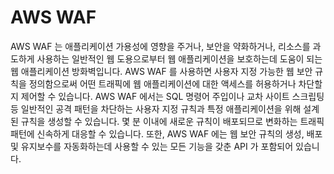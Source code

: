 # AWS WAF

AWS WAF 는 애플리케이션 가용성에 영향을 주거나, 보안을 약화하거나, 리소스를 과도하게 사용하는 일반적인 웹 도용으로부터 웹 애플리케이션을 보호하는데 도움이 되는 웹 애플리케이션 방화벽입니다. AWS WAF 를 사용하면 사용자 지정 가능한 웹 보안 규칙을 정의함으로써 어떤 트래픽에 웹 애플리케이션에 대한 액세스를 허용하거나 차단할지 제어할 수 있습니다. AWS WAF 에서는 SQL 명령어 주입이나 교차 사이트 스크립팅 등 일반적인 공격 패턴을 차단하는 사용자 지정 규칙과 특정 애플리케이션을 위해 설계된 규칙을 생성할 수 있습니다. 몇 분 이내에 새로운 규칙이 배포되므로 변화하는 트래픽 패턴에 신속하게 대응할 수 있습니다. 또한, AWS WAF 에는 웹 보안 규칙의 생성, 배포 및 유지보수를 자동화하는데 사용할 수 있는 모든 기능을 갖춘 API 가 포함되어 있습니다.

